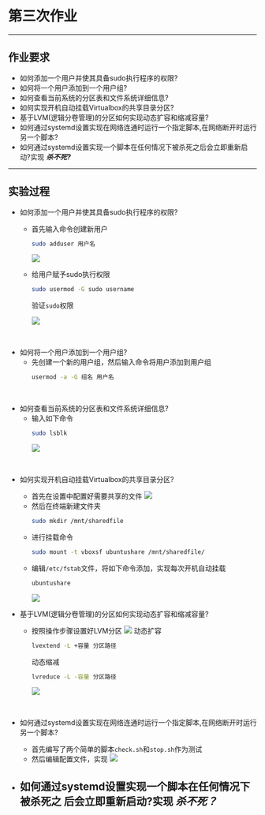 # 第三次作业
---
## 作业要求

* 如何添加一个用户并使其具备sudo执行程序的权限?
* 如何将一个用户添加到一个用户组?
* 如何查看当前系统的分区表和文件系统详细信息?
* 如何实现开机自动挂载Virtualbox的共享目录分区?
* 基于LVM(逻辑分卷管理)的分区如何实现动态扩容和缩减容量?
* 如何通过systemd设置实现在网络连通时运行一个指定脚本,在网络断开时运行另一个脚本?
* 如何通过systemd设置实现一个脚本在任何情况下被杀死之后会立即重新启动?实现 ***杀不死?***
---
## 实验过程
* 如何添加一个用户并使其具备sudo执行程序的权限?
    - 首先输入命令创建新用户
        ```bash
        sudo adduser 用户名
        ```
        ![](图片/1.1.png)
    - 给用户赋予sudo执行权限
        ```bash
        sudo usermod -G sudo username 
        ```
        验证`sudo`权限

        ![](图片/1.2.png)
<br>

* 如何将一个用户添加到一个用户组?
    - 先创建一个新的用户组，然后输入命令将用户添加到用户组
        ```bash
        usermod -a -G 组名 用户名
        ```
<br>

* 如何查看当前系统的分区表和文件系统详细信息?
    - 输入如下命令
        ```bash
        sudo lsblk
        ```
        ![](图片/3.1.png)
<br>

* 如何实现开机自动挂载Virtualbox的共享目录分区?
    - 首先在设置中配置好需要共享的文件
        ![](图片/4.1.png)
    - 然后在终端新建文件夹
        ```bash
        sudo mkdir /mnt/sharedfile
        ```
    - 进行挂载命令
        ```bash
        sudo mount -t vboxsf ubuntushare /mnt/sharedfile/
        ```
    - 编辑`/etc/fstab`文件，将如下命令添加，实现每次开机自动挂载
        ```bash
        ubuntushare 
        ```
        ![](图片/4.2.png)

* 基于LVM(逻辑分卷管理)的分区如何实现动态扩容和缩减容量?
    - 按照操作步骤设置好LVM分区
        ![](图片/5.1.png)
        动态扩容
        ```bash
        lvextend -L +容量 分区路径
        ```
        动态缩减
        ```bash
        lvreduce -L -容量 分区路径
        ```
        ![](图片/6.1.png)
<br>

* 如何通过systemd设置实现在网络连通时运行一个指定脚本,在网络断开时运行另一个脚本?
    - 首先编写了两个简单的脚本`check.sh`和`stop.sh`作为测试
    - 然后编辑配置文件，实现
        ![](图片/7.1.png)

* 如何通过systemd设置实现一个脚本在任何情况下被杀死之
后会立即重新启动?实现 ***杀不死？***
    - 

